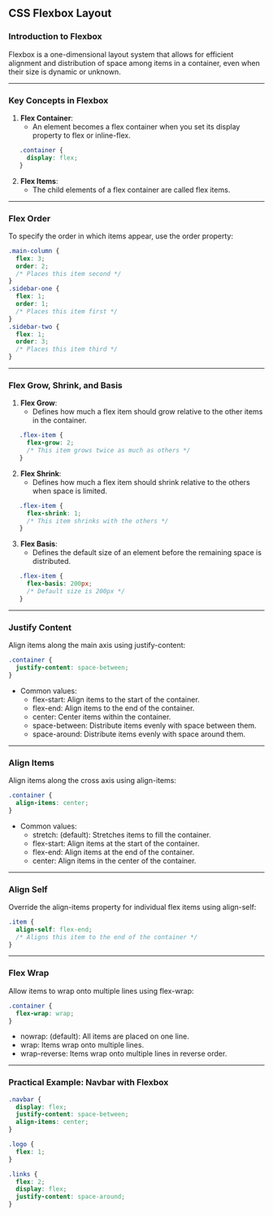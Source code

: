 ## CSS Flexbox Layout

### Introduction to Flexbox

<span class="secondEmphasis">Flexbox</span> is a one-dimensional layout system that allows for efficient alignment and distribution of space among items in a container, even when their size is dynamic or unknown.

---

### Key Concepts in Flexbox

1. **Flex Container**:
   - An element becomes a flex container when you set its display property to flex or inline-flex.

```css
   .container {
     display: flex;
   }
```

2. **Flex Items**:
   - The child elements of a flex container are called flex items.

---

### Flex Order

To specify the order in which items appear, use the order property:

```css
.main-column {
  flex: 3;
  order: 2;
  /* Places this item second */
}
.sidebar-one {
  flex: 1;
  order: 1;
  /* Places this item first */
}
.sidebar-two {
  flex: 1;
  order: 3;
  /* Places this item third */
}
```

---

### Flex Grow, Shrink, and Basis

1. **Flex Grow**:
   - Defines how much a flex item should grow relative to the other items in the container.

```css
   .flex-item {
     flex-grow: 2;
     /* This item grows twice as much as others */
   }
```

2. **Flex Shrink**:
   - Defines how much a flex item should shrink relative to the others when space is limited.

```css
   .flex-item {
     flex-shrink: 1;
     /* This item shrinks with the others */
   }
```

3. **Flex Basis**:
   - Defines the default size of an element before the remaining space is distributed.

```css
   .flex-item {
     flex-basis: 200px;
     /* Default size is 200px */
   }
```

---

### Justify Content

Align items along the main axis using justify-content:

```css
.container {
  justify-content: space-between;
}
```

- Common values:
  - flex-start: Align items to the start of the container.
  - flex-end: Align items to the end of the container.
  - center: Center items within the container.
  - space-between: Distribute items evenly with space between them.
  - space-around: Distribute items evenly with space around them.

---

### Align Items

Align items along the cross axis using align-items:

```css
.container {
  align-items: center;
}
```

- Common values:
  - stretch: (default): Stretches items to fill the container.
  - flex-start: Align items at the start of the container.
  - flex-end: Align items at the end of the container.
  - center: Align items in the center of the container.

---

### Align Self

Override the align-items property for individual flex items using align-self:

```css
.item {
  align-self: flex-end;
  /* Aligns this item to the end of the container */
}
```

---

### Flex Wrap

Allow items to wrap onto multiple lines using flex-wrap:

```css
.container {
  flex-wrap: wrap;
}
```

- nowrap: (default): All items are placed on one line.
- wrap: Items wrap onto multiple lines.
- wrap-reverse: Items wrap onto multiple lines in reverse order.

---

### Practical Example: Navbar with Flexbox

```css
.navbar {
  display: flex;
  justify-content: space-between;
  align-items: center;
}

.logo {
  flex: 1;
}

.links {
  flex: 2;
  display: flex;
  justify-content: space-around;
}
```
